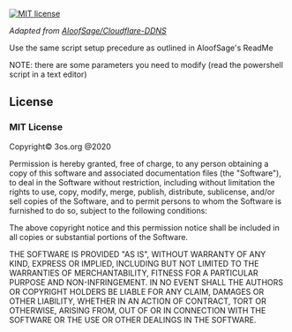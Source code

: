 [![MIT license](https://img.shields.io/badge/License-MIT-blue.svg)](https://mit-license.org/)

_Adapted from [AloofSage/Cloudflare-DDNS](https://github.com/AloofSage/Cloudflare-DDNS)_

Use the same script setup precedure as outlined in AloofSage's ReadMe

NOTE: there are some parameters you need to modify (read the powershell script in a text editor)

## License

### MIT License

Copyright© 3os.org @2020

Permission is hereby granted, free of charge, to any person obtaining a copy
of this software and associated documentation files (the "Software"), to
deal in the Software without restriction, including without limitation the
rights to use, copy, modify, merge, publish, distribute, sublicense, and/or
sell copies of the Software, and to permit persons to whom the Software is
furnished to do so, subject to the following conditions:

The above copyright notice and this permission notice shall be included in
all copies or substantial portions of the Software.

THE SOFTWARE IS PROVIDED "AS IS", WITHOUT WARRANTY OF ANY KIND, EXPRESS OR
IMPLIED, INCLUDING BUT NOT LIMITED TO THE WARRANTIES OF MERCHANTABILITY,
FITNESS FOR A PARTICULAR PURPOSE AND NON-INFRINGEMENT. IN NO EVENT SHALL THE
AUTHORS OR COPYRIGHT HOLDERS BE LIABLE FOR ANY CLAIM, DAMAGES OR OTHER
LIABILITY, WHETHER IN AN ACTION OF CONTRACT, TORT OR OTHERWISE, ARISING
FROM, OUT OF OR IN CONNECTION WITH THE SOFTWARE OR THE USE OR OTHER DEALINGS
IN THE SOFTWARE.

<!-- urls -->
<!-- appendices -->

[cloudflare-api-token-url]: https://dash.cloudflare.com/profile/api-tokens 'Cloudflare API Token'

<!-- end appendices -->
